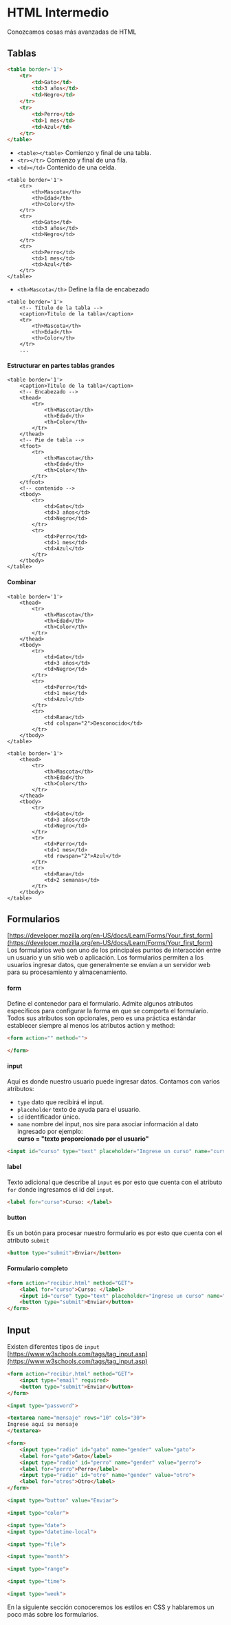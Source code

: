 # HTML Intermedio
Conozcamos cosas más avanzadas de HTML

## Tablas
```html
<table border='1'>
    <tr>
        <td>Gato</td>
        <td>3 años</td>
        <td>Negro</td>
    </tr>
    <tr>
        <td>Perro</td>
        <td>1 mes</td>
        <td>Azul</td>
    </tr>
</table>
```

* `<table></table>` Comienzo y final de una tabla.
* `<tr></tr>` Comienzo y final de una fila.
* `<td></td>` Contenido de una celda.

```html{3-5}
<table border='1'>
    <tr>
        <th>Mascota</th>
        <th>Edad</th>
        <th>Color</th>
    </tr>
    <tr>
        <td>Gato</td>
        <td>3 años</td>
        <td>Negro</td>
    </tr>
    <tr>
        <td>Perro</td>
        <td>1 mes</td>
        <td>Azul</td>
    </tr>
</table>
```

* `<th>Mascota</th>` Define la fila de encabezado

```html{2-3}
<table border='1'>
    <!-- Título de la tabla -->
    <caption>Titulo de la tabla</caption>
    <tr>
        <th>Mascota</th>
        <th>Edad</th>
        <th>Color</th>
    </tr>
    ...
```

#### Estructurar en partes tablas grandes
```html{4,10,12,18,31}
<table border='1'>
    <caption>Titulo de la tabla</caption>
    <!-- Encabezado -->
    <thead>
        <tr>
            <th>Mascota</th>
            <th>Edad</th>
            <th>Color</th>
        </tr>
    </thead>
    <!-- Pie de tabla -->
    <tfoot>
        <tr>
            <th>Mascota</th>
            <th>Edad</th>
            <th>Color</th>
        </tr>
    </tfoot>
    <!-- contenido -->
    <tbody>
        <tr>
            <td>Gato</td>
            <td>3 años</td>
            <td>Negro</td>
        </tr>
        <tr>
            <td>Perro</td>
            <td>1 mes</td>
            <td>Azul</td>
        </tr>
    </tbody>
</table>
```

#### Combinar
```html{22}
<table border='1'>
    <thead>
        <tr>
            <th>Mascota</th>
            <th>Edad</th>
            <th>Color</th>
        </tr>
    </thead>
    <tbody>
        <tr>
            <td>Gato</td>
            <td>3 años</td>
            <td>Negro</td>
        </tr>
        <tr>
            <td>Perro</td>
            <td>1 mes</td>
            <td>Azul</td>
        </tr>
        <tr>
            <td>Rana</td>
            <td colspan="2">Desconocido</td>
        </tr>
    </tbody>
</table>
```

```html{18}
<table border='1'>
    <thead>
        <tr>
            <th>Mascota</th>
            <th>Edad</th>
            <th>Color</th>
        </tr>
    </thead>
    <tbody>
        <tr>
            <td>Gato</td>
            <td>3 años</td>
            <td>Negro</td>
        </tr>
        <tr>
            <td>Perro</td>
            <td>1 mes</td>
            <td rowspan="2">Azul</td>
        </tr>
        <tr>
            <td>Rana</td>
            <td>2 semanas</td>
        </tr>
    </tbody>
</table>
```

## Formularios
[https://developer.mozilla.org/en-US/docs/Learn/Forms/Your_first_form](https://developer.mozilla.org/en-US/docs/Learn/Forms/Your_first_form)
Los formularios web son uno de los principales puntos de interacción entre un usuario y un sitio web o aplicación. Los formularios permiten a los usuarios ingresar datos, que generalmente se envían a un servidor web para su procesamiento y almacenamiento.

#### form
Define el contenedor para el formulario. Admite algunos atributos específicos para configurar la forma en que se comporta el formulario. Todos sus atributos son opcionales, pero es una práctica estándar establecer siempre al menos los atributos action y method:
```html
<form action="" method="">

</form>
```

#### input
Aquí es donde nuestro usuario puede ingresar datos. Contamos con varios atributos:
* `type` dato que recibirá el input.
* `placeholder` texto de ayuda para el usuario.
* `id` identificador único.
* `name` nombre del input, nos sire para asociar información al dato ingresado por ejemplo: <br><b>curso = "texto proporcionado por el usuario"</b>
```html
<input id="curso" type="text" placeholder="Ingrese un curso" name="curso">
```

#### label
Texto adicional que describe al ``input`` es por esto que cuenta con el atributo ``for`` donde ingresamos el id del ``input``.
```html
<label for="curso">Curso: </label>
```

#### button
Es un botón para procesar nuestro formulario es por esto que cuenta con el atributo `submit`
```html
<button type="submit">Enviar</button>
```

#### Formulario completo
```html
<form action="recibir.html" method="GET">
    <label for="curso">Curso: </label>
    <input id="curso" type="text" placeholder="Ingrese un curso" name="curso">
    <button type="submit">Enviar</button>
</form>
```

## Input
Existen diferentes tipos de `input`
[https://www.w3schools.com/tags/tag_input.asp](https://www.w3schools.com/tags/tag_input.asp)

```html
<form action="recibir.html" method="GET">
    <input type="email" required>
    <button type="submit">Enviar</button>
</form>
```

```html
<input type="password">
```

```html
<textarea name="mensaje" rows="10" cols="30">
Ingrese aquí su mensaje
</textarea>
```

```html
<form>
    <input type="radio" id="gato" name="gender" value="gato">
    <label for="gato">Gato</label>
    <input type="radio" id="perro" name="gender" value="perro">
    <label for="perro">Perro</label>
    <input type="radio" id="otro" name="gender" value="otro">
    <label for="otros">Otro</label>
</form>
```


```html
<input type="button" value="Enviar">
```

```html
<input type="color">
```

```html
<input type="date">
<input type="datetime-local">
```

```html
<input type="file">
```

```html
<input type="month">
```

```html
<input type="range">
```

```html
<input type="time">
```

```html
<input type="week">
```

En la siguiente sección conoceremos los estilos en CSS y hablaremos un poco más sobre los formularios.
